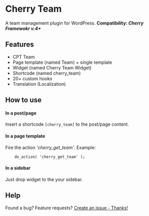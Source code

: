 # Cherry Team
A team management plugin for WordPress.
__Сompatibility: *Cherry Framewokr v.4+*__

## Features
* CPT Team
* Page template (named Team) + single template
* Widget (named Cherry Team Widget)
* Shortcode (named cherry_team)
* 20+ custom hooks
* Translation (Localization)

## How to use

#### In a post/page
Insert a shortcode `[cherry_team]` to the post/page content.

#### In a page template
Fire the action *'cherry_get_team'*. Example:
```
	do_action( 'cherry_get_team' );
```

#### In a sidebar
Just drop widget to the your sidebar.

## Help
Found a bug? Feature requests? [Create an issue - Thanks!](https://github.com/CherryFramework/cherry-team/issues/new)